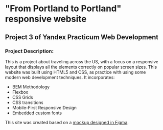 # "From Portland to Portland" responsive website
## Project 3 of Yandex Practicum Web Development

### Project Description:
This is a project about traveling across the US, with a focus on a responsive layout that displays all the elements
correctly on popular screen sizes. This website was built using HTML5 and CSS, as practice with using some modern web
development techniques. It incorporates:

* BEM Methodology
* Flexbox
* CSS Grids
* CSS transitions
* Mobile-First Responsive Design
* Embedded custom fonts

This site was created based on a [mockup designed in Figma](https://www.figma.com/file/xM9rNsdK4iNcFJmDZho3Aw/Sprint-3%3A-From-Portland-to-Portland-%2F-desktop-%2B-mobile?node-id=500%3A0).
